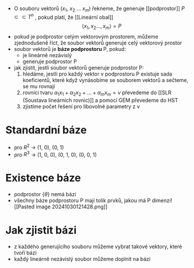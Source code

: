 - O souboru vektorů ($x_1$, $x_2$ ... $x_m$) řekneme, že generuje [[podprostor]] $P \subset \subset T^n$ , pokud platí, že [[Lineární obal]]
$$ \langle x_{1}, x_2 ..., x_{m} \rangle = P $$
- pokud je podprostor celým vektorovým prostorem, můžeme zjednodušeně říct, že soubor vektorů generuje celý vektorový prostor 
- soubor vektorů je **báze podprostoru** P, pokud:
	- je lineárně nezávislý
	- generuje podprostor P
- jak zjistit, jestli soubor vektorů generuje podprostor P:
	1. hledáme, jestli pro každý vektor v podprostoru P existuje sada koeficientů, které když vynásobíme se souborem vektorů a sečteme, se mu rovnají
	2. rovnici tvaru $\alpha_1 x_{1} + \alpha_{2} x_{2} + ... + \alpha_{m} x_{m} = v$ převedeme do [[SLR (Soustava lineárních rovnic)]] a pomocí GEM převedeme do HST
	3. zjistíme počet řešení pro libovolné parametry z v
# Standardní báze
- pro $R^2$ -> (1, 0), (0, 1)
- pro $R^3$ -> (1, 0, 0), (0, 1, 0), (0, 0, 1)
# Existence báze
- podprostor {$\theta$} nemá bázi
- všechny báze podprostoru P mají tolik prvků, jakou má P dimenzi![[Pasted image 20241030121428.png]]
# Jak zjistit bázi
- z každého generujícího souboru můžeme vybrat takové vektory, které tvoří bázi
- každý lineárně nezávislý soubor můžeme doplnit na bázi